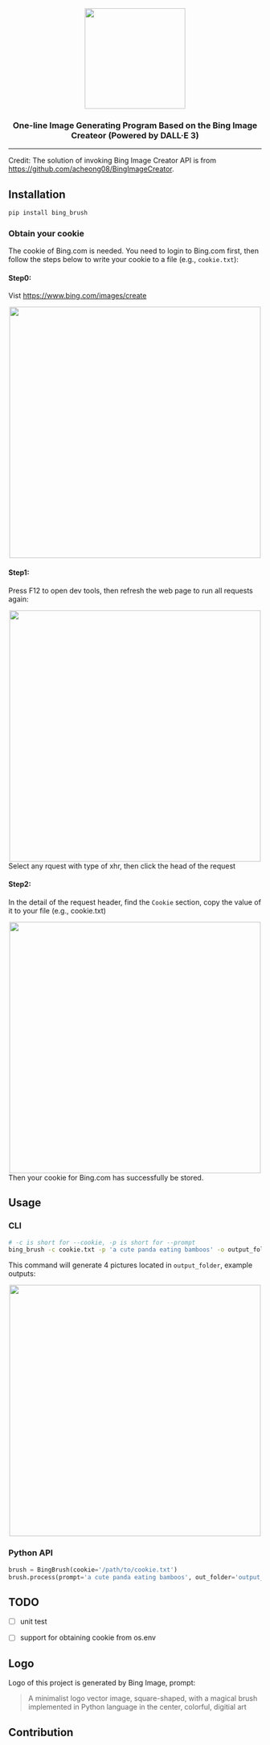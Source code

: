 <div align="center">
  <img width="200px" src="https://github.com/vra/bing_brush/blob/main/assets/logo.jpeg"/>
  
### One-line Image Generating Program Based on the Bing Image Createor (Powered by DALL·E 3)

</div>

---

Credit: The solution of invoking Bing Image Creator API is from <https://github.com/acheong08/BingImageCreator>.

## Installation
```bash
pip install bing_brush
```

### Obtain your cookie

The cookie of Bing.com is needed. You need to login to Bing.com first, then follow the steps below to write your cookie to a file (e.g., `cookie.txt`):

#### Step0:
Vist <https://www.bing.com/images/create>
<div align="center">
  <img width="500px" src="https://github.com/vra/bing_brush/blob/main/assets/step0.jpg"/>
</div>

#### Step1:
Press F12 to open dev tools, then refresh the web page to run all requests again:
<div align="center">
  <img width="500px" src="https://github.com/vra/bing_brush/blob/main/assets/step1.jpg"/>
</div>
Select any rquest with type of xhr, then click the head of the request


#### Step2:
In the detail of the request header, find the `Cookie` section, copy the value of it to your file (e.g., cookie.txt)
<div align="center">
  <img width="500px" src="https://github.com/vra/bing_brush/blob/main/assets/step2.jpg"/>
</div>
Then your cookie for Bing.com has successfully be stored.

## Usage
### CLI
```bash
# -c is short for --cookie, -p is short for --prompt
bing_brush -c cookie.txt -p 'a cute panda eating bamboos' -o output_folder
```
This command will generate 4 pictures located in `output_folder`, example outputs:
<div align="center">
  <img width="500px" src="https://github.com/vra/bing_brush/blob/main/assets/demo_outputs.png"/>
</div>

### Python API
```python
brush = BingBrush(cookie='/path/to/cookie.txt')
brush.process(prompt='a cute panda eating bamboos', out_folder='output_folder')
```


## TODO
+ [ ] unit test
+ [ ] support for obtaining cookie from os.env


## Logo
Logo of this project is generated by Bing Image, prompt:
> A minimalist logo vector image, square-shaped, with a magical brush implemented in Python language in the center, colorful, digitial art

## Contribution

##
